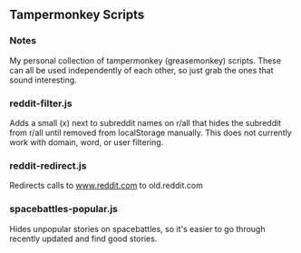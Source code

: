 ## Tampermonkey Scripts

### Notes
My personal collection of tampermonkey (greasemonkey) scripts. These can all be used independently of each other, so just grab the ones that sound interesting.

### reddit-filter.js
Adds a small (x) next to subreddit names on r/all that hides the subreddit from r/all until removed from localStorage manually. This does not currently work with domain, word, or user filtering.

### reddit-redirect.js
Redirects calls to www.reddit.com to old.reddit.com

### spacebattles-popular.js
Hides unpopular stories on spacebattles, so it's easier to go through recently updated and find good stories.
